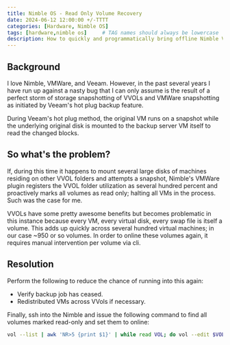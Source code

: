 ```yaml
---
title: Nimble OS - Read Only Volume Recovery
date: 2024-06-12 12:00:00 +/-TTTT
categories: [Hardware, Nimble OS]
tags: [hardware,nimble os]     # TAG names should always be lowercase
description: How to quickly and programmatically bring offline Nimble VVOLs back to life and the bug that required it.
---
```


## Background

I love Nimble, VMWare, and Veeam.  However, in the past several years I have run up against a nasty bug that I can only assume is the result of a perfect storm of storage snapshotting of VVOLs and VMWare snapshotting as initiated by Veeam's hot plug backup feature.

During Veeam's hot plug method, the original VM runs on a snapshot while the underlying original disk is mounted to the backup server VM itself to read the changed blocks.

## So what's the problem?

If, during this time it happens to mount several large disks of machines residing on other VVOL folders and attempts a snapshot, Nimble's VMWare plugin registers the VVOL folder utilization as several hundred percent and proactively marks all volumes as read only; halting all VMs in the process.  Such was the case for me.

VVOLs have some pretty awesome benefits but becomes problematic in this instance because every VM, every virtual disk, every swap file is itself a volume.  This adds up quickly across several hundred virtual machines; in our case ~950 or so volumes.  In order to online these volumes again, it requires manual intervention per volume via cli.

## Resolution

Perform the following to reduce the chance of running into this again:
* Verify backup job has ceased.
* Redistributed VMs across VVols if necessary.

Finally, ssh into the Nimble and issue the following command to find all volumes marked read-only and set them to online:

```bash
vol --list | awk 'NR>5 {print $1}' | while read VOL; do vol --edit $VOL --readonly no; done
```